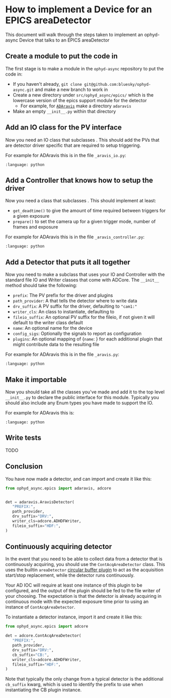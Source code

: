 # How to implement a Device for an EPICS areaDetector

This document will walk through the steps taken to implement an ophyd-async Device that talks to an EPICS areaDetector

## Create a module to put the code in

The first stage is to make a module in the `ophyd-async` repository to put the code in:

- If you haven't already, `git clone git@github.com:bluesky/ophyd-async.git` and make a new branch to work in
- Create a new directory under `src/ophyd_async/epics/` which is the lowercase version of the epics support module for the detector
  - For example, for [`ADAravis`](https://github.com/areaDetector/ADAravis) make a directory `adaravis`
- Make an empty `__init__.py` within that directory

## Add an IO class for the PV interface

Now you need an IO class that subclasses [](#adcore.ADBaseIO). This should add the PVs that are detector driver specific that are required to setup triggering. 

For example for ADAravis this is in the file `_aravis_io.py`:
```{literalinclude} ../../src/ophyd_async/epics/adaravis/_aravis_io.py
:language: python
```

## Add a Controller that knows how to setup the driver

Now you need a class that subclasses [](#adcore.ADBaseController). This should implement at least:
- `get_deadtime()` to give the amount of time required between triggers for a given exposure
- `prepare()` to set the camera up for a given trigger mode, number of frames and exposure 

For example for ADAravis this is in the file `_aravis_controller.py`:
```{literalinclude} ../../src/ophyd_async/epics/adaravis/_aravis_controller.py
:language: python
```

## Add a Detector that puts it all together

Now you need to make a [](#StandardDetector) subclass that uses your IO and Controller with the standard file IO and Writer classes that come with ADCore. The `__init__` method should take the following:
- `prefix`: The PV prefix for the driver and plugins
- `path_provider`: A [](#PathProvider) that tells the detector where to write data
- `drv_suffix`: A PV suffix for the driver, defaulting to `"cam1:"`
- `writer_cls`: An [](#adcore.ADWriter) class to instantiate, defaulting to [](#adcore.ADHDFWriter)
- `fileio_suffix`: An optional PV suffix for the fileio, if not given it will default to the writer class default
- `name`: An optional name for the device
- `config_sigs`: Optionally the signals to report as configuration
- `plugins`: An optional mapping of {`name`: [](#adcore.NDPluginBaseIO)} for each additional plugin that might contribute data to the resulting file

For example for ADAravis this is in the file `_aravis.py`:
```{literalinclude} ../../src/ophyd_async/epics/adaravis/_aravis.py
:language: python
```

## Make it importable

Now you should take all the classes you've made and add it to the top level `__init__.py` to declare the public interface for this module. Typically you should also include any Enum types you have made to support the IO.

For example for ADAravis this is:
```{literalinclude} ../../src/ophyd_async/epics/adaravis/__init__.py
:language: python
```

## Write tests

TODO

## Conclusion

You have now made a detector, and can import and create it like this:

```python
from ophyd_async.epics import adaravis, adcore


det = adaravis.AravisDetector(
   "PREFIX:", 
   path_provider, 
   drv_suffix="DRV:", 
   writer_cls=adcore.ADHDFWriter, 
   fileio_suffix="HDF:",
)
```

## Continuously acquiring detector

In the event that you need to be able to collect data from a detector that is continuously acquiring, you should use the `ContAcqAreaDetector` class.
This uses the builtin `areaDetector` [circular buffer plugin](https://areadetector.github.io/areaDetector/ADCore/NDPluginCircularBuff.html) to act as the acquisition start/stop replacement, while the detector runs continuously.

Your AD IOC will require at least one instance of this plugin to be configured, and the output of the plugin should be fed to the file writer of your choosing.
The expectation is that the detector is already acquiring in continuous mode with the expected exposure time prior to using an instance of `ContAcqAreaDetector`.

To instantiate a detector instance, import it and create it like this:

```python
from ophyd_async.epics import adcore

det = adcore.ContAcqAreaDetector(
   "PREFIX:", 
   path_provider, 
   drv_suffix="DRV:", 
   cb_suffix="CB:",
   writer_cls=adcore.ADHDFWriter, 
   fileio_suffix="HDF:",
)
```

Note that typically the only change from a typical detector is the additional `cb_suffix` kwarg, which is used to identify the prefix to use when instantiating the CB plugin instance.

